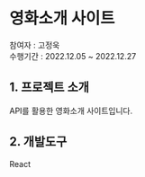 # 영화소개 사이트
참여자 : 고정욱<br>
수행기간 : 2022.12.05 ~ 2022.12.27

## 1. 프로젝트 소개
API를 활용한 영화소개 사이트입니다.

## 2. 개발도구
React

